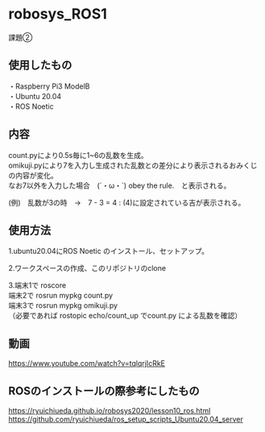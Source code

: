 # robosys_ROS1
課題②


## 使用したもの
・Raspberry Pi3 ModelB  
・Ubuntu 20.04  
・ROS Noetic


## 内容
count.pyにより0.5s毎に1~6の乱数を生成。   
omikuji.pyにより7を入力し生成された乱数との差分により表示されるおみくじの内容が変化。  
なお7以外を入力した場合　(´・ω・`)  obey the rule.　と表示される。

(例)　乱数が3の時　→　7 - 3 = 4 : (4)に設定されている吉が表示される。




## 使用方法
1.ubuntu20.04にROS Noetic のインストール、セットアップ。  

2.ワークスペースの作成、このリポジトリのclone  

3.端末1で roscore  
   端末2で rosrun mypkg count.py   
   端末3で rosrun mypkg omikuji.py   
   （必要であれば rostopic echo/count_up でcount.py による乱数を確認）


## 動画
https://www.youtube.com/watch?v=tqlqrjIcRkE


## ROSのインストールの際参考にしたもの
https://ryuichiueda.github.io/robosys2020/lesson10_ros.html   
https://github.com/ryuichiueda/ros_setup_scripts_Ubuntu20.04_server

